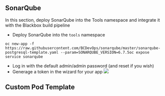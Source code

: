 ## SonarQube 
In this section, deploy SonarQube into the Tools namespace and integrate it with the Blackbox build pipeline

- Deploy SonarQube into the `tools` namespace
```
oc new-app -f https://raw.githubusercontent.com/BCDevOps/sonarqube/master/sonarqube-postgresql-template.yaml --param=SONARQUBE_VERSION=6.7.5oc expose service sonarqube
```

- Log in with the default admin/admin password (and reset if you wish)
- Generage a token in the wizard for your app
![](../assets/openshift201/04_jenkins_sonary_01_.png)

## Custom Pod Template